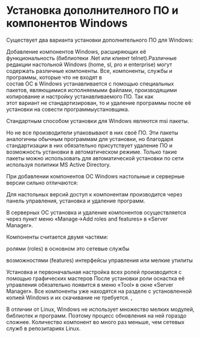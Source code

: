 # Установка дополнителного ПО и компонентов Windows

Существует два варианта установки дополнительного ПО для Windows:

 Добавление компонентов Windows, расширяющих её функциональность (библиотеки .Net или клиент telnet).Различные редакции настольной Windows (home, sl, pro и enterprise) могут содержать различные компоненты.
 Все, компоненты, службы и программы, которые что не входят в состав ОС в Windows устанавливается с помощью специальных пакетов, являющимися исполняемыми файлами, производящими копирование и настройку устанавливаемого ПО. Так как этот вариант не стандартизирован, то и удаление программы после её установки  на совести программыустановщика.

Стандартным способом установки для Windows являются msi пакеты.

Но не все производители упаковывают в них своё ПО. Эти пакеты аналогичны обычным программам для установки, но благодаря стандартизации в них обязательно присутствует удаление ПО и возможность установки в автоматическом режиме. 
Только такие пакеты можно использовать для автоматической установки по сети используя политики MS Active Directory.

При добавлении компонентов ОС Windows настольные и серверные версии сильно отличаются: 

 Для настольных версий доступ к компонентам производится через панель управления, установка и удаление программ.

 В серверных ОС установка и удаление компонентов осуществляется  через пункт меню «Manage→Add roles and features» в «Server Manager». 

Компоненты считается двумя частями:

 ролями (roles)  в основном это сетевые службы

 возможностями (features)  интерфейсы управления или мелкие утилиты

Установка и первоначальная настройка всех ролей производится с помощью графических мастеров После установки роли оснастка её управления обязательно появится в меню «Tool» в окне «Server Manager».
Все компоненты уже находятся на разделе с установленной копией Windows и их скачивание не требуется. ,

В отличии от Linux, Windows не использует множество мелких модулей, библиотек и программ. Поэтому процесс обновления на ней гораздо сложнее. Количество компонент во много раз меньше, чем сетевых служб в репозитариях Linux.